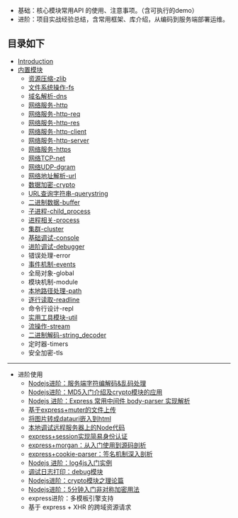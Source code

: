 * 基础：核心模块常用API 的使用、注意事项。（含可执行的demo）
* 进阶：项目实战经验总结，含常用框架、库介绍，从编码到服务端部署运维。

## 目录如下

* [Introduction](README.md)
* [内置模块](内置模块.md)
  * [资源压缩-zlib](zlib.md)
  * [文件系统操作-fs](模块/fs.md)
  * [域名解析-dns](模块/dns.md)
  * [网络服务-http](模块/http.md)
  * [网络服务-http-req](模块/http.req.md)
  * [网络服务-http-res](模块/http.res.md)
  * [网络服务-http-client](模块/http.client.md)
  * [网络服务-http-server](模块/http.server.md)
  * [网络服务-https](模块/https.md)
  * [网络TCP-net](模块/net.md)
  * [网络UDP-dgram](模块/dgram.md)
  * [网络地址解析-url](模块/url.md)
  * [数据加密-crypto](模块/crypto.md)
  * [URL查询字符串-querystring](模块/querystring.md)
  * [二进制数据-buffer](buffer.md)
  * [子进程-child\_process](child_process.md)
  * [进程相关-process](模块/process.md)
  * [集群-cluster](模块/cluster.md)
  * [基础调试-console](模块/console.md)
  * [进阶调试-debugger](模块/debug.md)
  * 错误处理-error
  * [事件机制-events](模块/events.md)
  * 全局对象-global
  * 模块机制-module
  * [本地路径处理-path](模块/path.md)
  * [逐行读取-readline](模块/readline.md)
  * 命令行设计-repl
  * [实用工具模块-util](模块/util.md)
  * [流操作-stream](模块/stream.md)
  * [二进制解码-string\_decoder](模块/string_decoder.md)
  * 定时器-timers
  * 安全加密-tls


---

* 进阶使用
  * [Nodejs进阶：服务端字符编解码&乱码处理](进阶/charset-enc-dec.md)
  * [Nodejs进阶：MD5入门介绍及crypto模块的应用](模块/crypto.md5.md)
  * [Nodejs 进阶：Express 常用中间件 body-parser 实现解析](进阶/body-parser.md)
  * [基于express+muter的文件上传](进阶/文件上传-multer.md)
  * [将图片转成datauri嵌入到html](/进阶/图片地址转成datauri.md)
  * [本地调试远程服务器上的Node代码](/模块/debug.md)
  * [express+session实现简易身份认证](进阶/express+session实现简易身份认证.md)
  * [express+morgan：从入门使用到源码剖析](进阶/日志模块morgan.md)
  * [express+cookie-parser：签名机制深入剖析](进阶/cookie-parser-deep-in.md)
  * [Nodejs 进阶：log4js入门实例](进阶/log4js.md)
  * [调试日志打印：debug模块](/进阶/debug-log.md)
  * [Nodejs进阶：crypto模块之理论篇](/进阶/crypto-theory.md)
  * [Nodejs进阶：5分钟入门非对称加密用法](/进阶/asymmetric-enc-dec.md)
  * express进阶：多模板引擎支持
  * 基于 express + XHR 的跨域资源请求